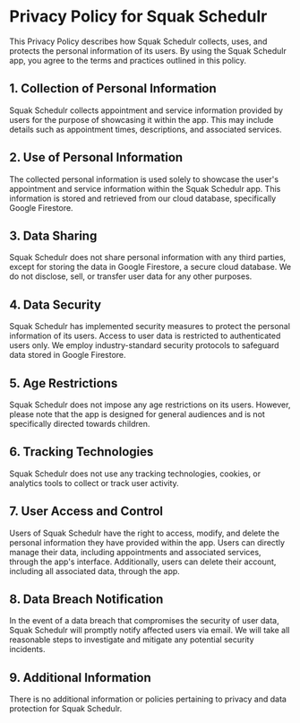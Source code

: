 # Privacy Policy for Squak Schedulr

This Privacy Policy describes how Squak Schedulr collects, uses, and protects the personal information of its users. By using the Squak Schedulr app, you agree to the terms and practices outlined in this policy.

## 1. Collection of Personal Information

Squak Schedulr collects appointment and service information provided by users for the purpose of showcasing it within the app. This may include details such as appointment times, descriptions, and associated services.

## 2. Use of Personal Information

The collected personal information is used solely to showcase the user's appointment and service information within the Squak Schedulr app. This information is stored and retrieved from our cloud database, specifically Google Firestore.

## 3. Data Sharing

Squak Schedulr does not share personal information with any third parties, except for storing the data in Google Firestore, a secure cloud database. We do not disclose, sell, or transfer user data for any other purposes.

## 4. Data Security

Squak Schedulr has implemented security measures to protect the personal information of its users. Access to user data is restricted to authenticated users only. We employ industry-standard security protocols to safeguard data stored in Google Firestore.

## 5. Age Restrictions

Squak Schedulr does not impose any age restrictions on its users. However, please note that the app is designed for general audiences and is not specifically directed towards children.

## 6. Tracking Technologies

Squak Schedulr does not use any tracking technologies, cookies, or analytics tools to collect or track user activity.

## 7. User Access and Control

Users of Squak Schedulr have the right to access, modify, and delete the personal information they have provided within the app. Users can directly manage their data, including appointments and associated services, through the app's interface. Additionally, users can delete their account, including all associated data, through the app.

## 8. Data Breach Notification

In the event of a data breach that compromises the security of user data, Squak Schedulr will promptly notify affected users via email. We will take all reasonable steps to investigate and mitigate any potential security incidents.

## 9. Additional Information

There is no additional information or policies pertaining to privacy and data protection for Squak Schedulr.
